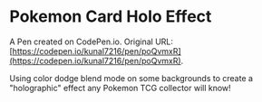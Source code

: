 # Pokemon Card Holo Effect

A Pen created on CodePen.io. Original URL: [https://codepen.io/kunal7216/pen/poQvmxR](https://codepen.io/kunal7216/pen/poQvmxR).

Using color dodge blend mode on some backgrounds to create a "holographic" effect any Pokemon TCG collector will know!

